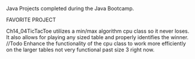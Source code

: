Java Projects completed during the Java Bootcamp.

FAVORITE PROJECT

Ch14_04TicTacToe utilizes a min/max algorithm cpu class so it never loses. It also allows for playing any sized table and properly identifies the winner. //Todo Enhance the functionality of the cpu class to work more efficiently on the larger tables not very functional past size 3 right now.
